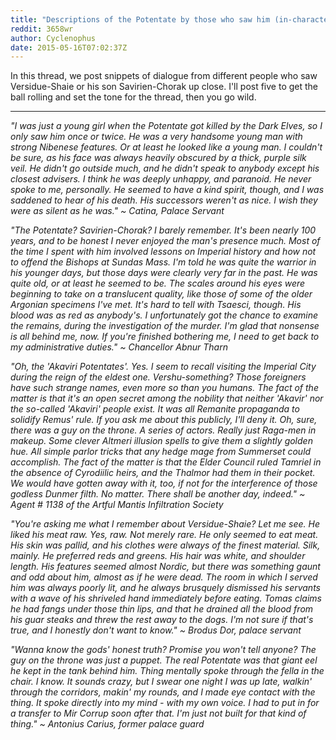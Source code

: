 ```yaml
---
title: "Descriptions of the Potentate by those who saw him (in-character)"
reddit: 3658wr
author: Cyclenophus
date: 2015-05-16T07:02:37Z
---
```


In this thread, we post snippets of dialogue from different people who saw Versidue-Shaie or his son Savirien-Chorak up close. I'll post five to get the ball rolling and set the tone for the thread, then you go wild.

--------------

*"I was just a young girl when the Potentate got killed by the Dark Elves, so I only saw him once or twice. He was a very handsome young man with strong Nibenese features. Or at least he looked like a young man. I couldn't be sure, as his face was always heavily obscured by a thick, purple silk veil. He didn't go outside much, and he didn't speak to anybody except his closest advisers. I think he was deeply unhappy, and paranoid. He never spoke to me, personally. He seemed to have a kind spirit, though, and I was saddened to hear of his death. His successors weren't as nice. I wish they were as silent as he was." ~ Catina, Palace Servant*


*"The Potentate? Savirien-Chorak? I barely remember. It's been nearly 100 years, and to be honest I never enjoyed the man's presence much. Most of the time I spent with him involved lessons on Imperial history and how not to offend the Bishops at Sundas Mass. I'm told he was quite the warrior in his younger days, but those days were clearly very far in the past. He was quite old, or at least he seemed to be. The scales around his eyes were beginning to take on a translucent quality, like those of some of the older Argonian specimens I've met. It's hard to tell with Tsaesci, though. His blood was as red as anybody's. I unfortunately got the chance to examine the remains, during the investigation of the murder. I'm glad that nonsense is all behind me, now. If you're finished bothering me, I need to get back to my administrative duties." ~ Chancellor Abnur Tharn*



*"Oh, the 'Akaviri Potentates'. Yes. I seem to recall visiting the Imperial City during the reign of the eldest one. Vershu-something? Those foreigners have such strange names, even more so than you humans. The fact of the matter is that it's an open secret among the nobility that neither 'Akavir' nor the so-called 'Akaviri' people exist. It was all Remanite propaganda to solidify Remus' rule. If you ask me about this publicly, I'll deny it. Oh, sure, there was a guy on the throne. A series of actors. Really just Raga-men in makeup. Some clever Altmeri illusion spells to give them a slightly golden hue. All simple parlor tricks that any hedge mage from Summerset could accomplish. The fact of the matter is that the Elder Council ruled Tamriel in the absence of Cyrodiilic heirs, and the Thalmor had them in their pocket. We would have gotten away with it, too, if not for the interference of those godless Dunmer filth. No matter. There shall be another day, indeed." ~ Agent # 1138 of the Artful Mantis Infiltration Society*

*"You're asking me what I remember about Versidue-Shaie? Let me see. He liked his meat raw. Yes, raw. Not merely rare. He only seemed to eat meat. His skin was pallid, and his clothes were always of the finest material. Silk, mainly. He preferred reds and greens. His hair was white, and shoulder length. His features seemed almost Nordic, but there was something gaunt and odd about him, almost as if he were dead. The room in which I served him was always poorly lit, and he always brusquely dismissed his servants with a wave of his shriveled hand immediately before eating. Tomas claims he had fangs under those thin lips, and that he drained all the blood from his guar steaks and threw the rest away to the dogs. I'm not sure if that's true, and I honestly don't want to know." ~ Brodus Dor, palace servant*

*"Wanna know the gods' honest truth? Promise you won't tell anyone? The guy on the throne was just a puppet. The real Potentate was that giant eel he kept in the tank behind him. Thing mentally spoke through the fella in the chair. I know. It sounds crazy, but I swear one night I was up late, walkin' through the corridors, makin' my rounds, and I made eye contact with the thing. It spoke directly into my mind - with my own voice. I had to put in for a transfer to Mir Corrup soon after that. I'm just not built for that kind of thing." ~ Antonius Carius, former palace guard*




